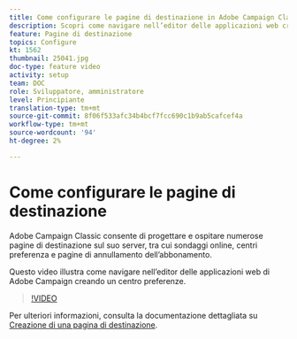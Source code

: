 ```yaml
---
title: Come configurare le pagine di destinazione in Adobe Campaign Classic
description: Scopri come navigare nell’editor delle applicazioni web creando un centro preferenze.
feature: Pagine di destinazione
topics: Configure
kt: 1562
thumbnail: 25041.jpg
doc-type: feature video
activity: setup
team: DOC
role: Sviluppatore, amministratore
level: Principiante
translation-type: tm+mt
source-git-commit: 8f06f533afc34b4bcf7fcc690c1b9ab5cafcef4a
workflow-type: tm+mt
source-wordcount: '94'
ht-degree: 2%

---
```



# Come configurare le pagine di destinazione

Adobe Campaign Classic consente di progettare e ospitare numerose pagine di destinazione sul suo server, tra cui sondaggi online, centri preferenza e pagine di annullamento dell’abbonamento.

Questo video illustra come navigare nell’editor delle applicazioni web di Adobe Campaign creando un centro preferenze.

>[!VIDEO](https://video.tv.adobe.com/v/25041?quality=12)

Per ulteriori informazioni, consulta la documentazione dettagliata su [Creazione di una pagina di destinazione](https://docs.adobe.com/content/help/en/campaign-classic/using/designing-content/editing-html-content/creating-a-landing-page.html).
